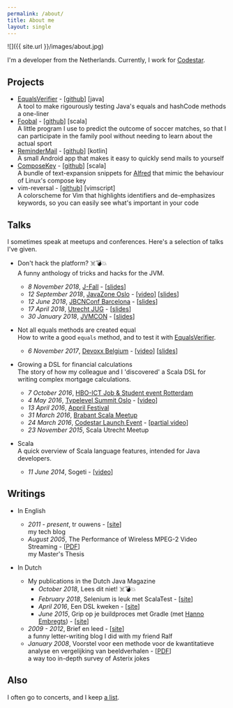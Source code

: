```yaml
---
permalink: /about/
title: About me
layout: single
---
```

![]({{ site.url }}/images/about.jpg)

I'm a developer from the Netherlands. Currently, I work for [Codestar](http://www.codestar.nl).


## Projects

* [EqualsVerifier](http://jqno.nl/equalsverifier) - [[github](https://github.com/jqno/equalsverifier)] [java]<br>
  A tool to make rigourously testing Java's equals and hashCode methods a one-liner
* [Foobal](https://jqno.nl/tags-detail/#foobal) - [[github](https://github.com/jqno/foobal)] [scala]<br>
  A little program I use to predict the outcome of soccer matches, so that I can participate in the family pool without needing to learn about the actual sport
* [ReminderMail](https://jqno.nl/remindermail) - [[github](https://github.com/jqno/remindermail)] [kotlin]<br>
  A small Android app that makes it easy to quickly send mails to yourself
* [ComposeKey](https://jqno.nl/ComposeKey.alfredsnippets/) - [[github](https://github.com/jqno/ComposeKey.alfredsnippets)] [scala]<br>
  A bundle of text-expansion snippets for [Alfred](https://www.alfredapp.com/) that mimic the behaviour of Linux's compose key
* vim-reversal - [[github](https://github.com/jqno/vim-reversal)] [vimscript]<br>
  A colorscheme for Vim that highlights identifiers and de-emphasizes keywords, so you can easily see what's important in your code


## Talks

I sometimes speak at meetups and conferences. Here's a selection of talks I've given.

* Don't hack the platform? ☠️💣💥<br>
  A funny anthology of tricks and hacks for the JVM.
  * _8 November 2018_, [J-Fall](https://jfall.nl/sessions/dont-hack-the-jvm/) - [[slides](http://jqno.nl/dont-hack-the-platform-talk/2018-11-08-jfall/)]
  * _12 September 2018_, [JavaZone Oslo](https://2018.javazone.no/) - [[video](https://vimeo.com/289655964)] [[slides](http://jqno.nl/dont-hack-the-platform-talk/2018-09-12-javazone/)]
  * _12 June 2018_, [JBCNConf Barcelona](http://www.jbcnconf.com/2018/infoSpeaker.html?ref=SmFuT3V3ZW5zamFuLm91d2Vuc0BnbWFpbC5jb20=) - [[slides](http://jqno.nl/dont-hack-the-platform-talk/2018-06-12-jbcnconf/)]
  * _17 April 2018_, [Utrecht JUG](https://www.meetup.com/Utrecht-Java-User-Group/events/247737886/) - [[slides](http://jqno.nl/dont-hack-the-platform-talk/2018-04-14-utrecht-jug/)]
  * _30 January 2018_, [JVMCON](https://jvmcon.com) - [[slides](http://jqno.nl/dont-hack-the-platform-talk/2018-01-30-jvmcon/)]

* Not all equals methods are created equal<br>
  How to write a good `equals` method, and to test it with [EqualsVerifier](http://jqno.nl/equalsverifier).
  * _6 November 2017_, [Devoxx Belgium](https://devoxx.be/2017/) - [[video](https://www.youtube.com/watch?v=pNJ_O10XaoM)] [[slides](https://github.com/jqno/equalsverifier-talk/tree/2017-11-06-devoxx)]

* Growing a DSL for financial calculations<br>
  The story of how my colleague and I 'discovered' a Scala DSL for writing complex mortgage calculations.
  * _7 October 2016_, [HBO-ICT Job & Student event Rotterdam](http://www.hboictjobevent.nl/)
  * _4 May 2016_, [Typelevel Summit Oslo](https://typelevel.org/event/2016-05-summit-oslo/) - [[video](https://www.youtube.com/watch?v=w37mp3mbylw)]
  * _13 April 2016_, [Appril Festival](http://appril.nl/)
  * _31 March 2016_, [Brabant Scala Meetup](https://www.meetup.com/brabant-scala/events/228851052/?eventId=228851052)
  * _24 March 2016_, [Codestar Launch Event](https://www.codestar.nl/#team/launchevent) - [[partial video](https://www.youtube.com/watch?v=gmCQS72yFTg)]
  * _23 November 2015_, Scala Utrecht Meetup

* Scala<br>
  A quick overview of Scala language features, intended for Java developers.
  * _11 June 2014_, Sogeti - [[video](https://www.youtube.com/watch?v=uksqLVk3l6M)]


## Writings

* In English
  * _2011 - present_, tr ouwens - [[site](http://jqno.nl)]<br>
    my tech blog
  * _August 2005_, The Performance of Wireless MPEG-2 Video Streaming - [[PDF](https://www.dropbox.com/s/idenxmsvblck2zd/thesis.pdf)]<br>
    my Master's Thesis

* In Dutch
  * My publications in the Dutch Java Magazine
    * _October 2018_, Lees dit niet! ☠️💣💥
    * _February 2018_, Selenium is leuk met ScalaTest - [[site](https://nljug.org/java-magazine/selenium-is-leuk-met-scalatest/)]
    * _April 2016_, Een DSL kweken - [[site](https://nljug.org/java-magazine/een-dsl-kweken/)]
    * _June 2015_, Grip op je buildproces met Gradle (met [Hanno Embregts](https://twitter.com/hannotify)) - [[site](https://nljug.org/java-magazine/grip-op-je-buildproces-met-gradle/)]
  * _2009 - 2012_, Brief en leed - [[site](http://jqno.nl/briefenleed)]<br>
    a funny letter-writing blog I did with my friend Ralf
  * _January 2008_, Voorstel voor een methode voor de kwantitatieve analyse en vergelijking van beeldverhalen - [[PDF](https://www.dropbox.com/s/gdswss6fkm3hbv7/paper.pdf)]<br>
    a way too in-depth survey of Asterix jokes

## Also

I often go to concerts, and I keep [a list](http://jqno.nl/concerts).

